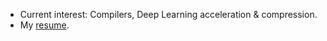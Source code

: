 - Current interest: Compilers, Deep Learning acceleration & compression.
- My [resume](https://drive.google.com/file/d/1_oSBeEnPvVgujKR_8U4lkl8-GCvWyLSM/view?usp=sharing).
